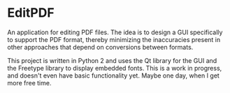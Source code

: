 EditPDF
=======

An application for editing PDF files. The idea is to design a GUI specifically
to support the PDF format, thereby minimizing the inaccuracies present in other
approaches that depend on conversions between formats.

This project is written in Python 2 and uses the Qt library for the GUI and the
Freetype library to display embedded fonts. This is a work in progress, and
doesn't even have basic functionality yet. Maybe one day, when I get more free
time.
